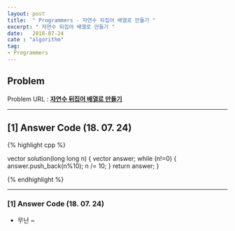 ```yaml
---
layout: post
title:  " Programmers - 자연수 뒤집어 배열로 만들기 "
excerpt: " 자연수 뒤집어 배열로 만들기 "
date:   2018-07-24
cate : "algorithm"
tag:
- Programmers
---
```


## Problem 
Problem URL : **[자연수 뒤집어 배열로 만들기](https://programmers.co.kr/learn/courses/30/lessons/12932)**

---

## [1] Answer Code (18. 07. 24)

{% highlight cpp %}

vector<int> solution(long long n) {
    vector<int> answer;
    while (n!=0) {
        answer.push_back(n%10);
        n /= 10;
    }
    return answer;
}

{% endhighlight %}

---

### [1] Answer Code (18. 07. 24)

* 무난 ~ 

